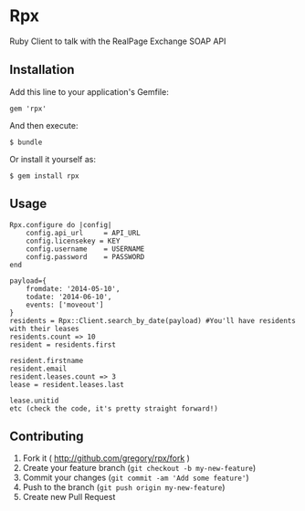 # Rpx

Ruby Client to talk with the RealPage Exchange SOAP API

## Installation

Add this line to your application's Gemfile:

    gem 'rpx'

And then execute:

    $ bundle

Or install it yourself as:

    $ gem install rpx

## Usage

	Rpx.configure do |config|
		config.api_url     = API_URL
		config.licensekey = KEY
    	config.username    = USERNAME
      	config.password    = PASSWORD
	end

	payload={
		fromdate: '2014-05-10',
		todate: '2014-06-10',
		events: ['moveout']
	}
	residents = Rpx::Client.search_by_date(payload) #You'll have residents with their leases
	residents.count => 10
	resident = residents.first

	resident.firstname
	resident.email
	resident.leases.count => 3
	lease = resident.leases.last

	lease.unitid
	etc (check the code, it's pretty straight forward!)

## Contributing

1. Fork it ( http://github.com/gregory/rpx/fork )
2. Create your feature branch (`git checkout -b my-new-feature`)
3. Commit your changes (`git commit -am 'Add some feature'`)
4. Push to the branch (`git push origin my-new-feature`)
5. Create new Pull Request
